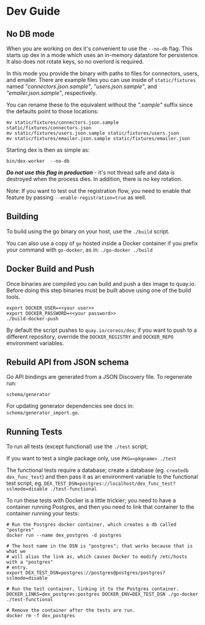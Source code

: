 # Dev Guide

## No DB mode

When you are working on dex it's convenient to use the `--no-db` flag. This starts up dex in a mode which uses an in-memory datastore for persistence. It also does not rotate keys, so no overlord is required.

In this mode you provide the binary with paths to files for connectors, users, and emailer. There are example files you can use inside of `static/fixtures` named *"connectors.json.sample"*, *"users.json.sample"*, and *"emailer.json.sample"*, respectively.

You can rename these to the equivalent without the *".sample"* suffix since the defaults point to those locations:

```console
mv static/fixtures/connectors.json.sample static/fixtures/connectors.json
mv static/fixtures/users.json.sample static/fixtures/users.json
mv static/fixtures/emailer.json.sample static/fixtures/emailer.json
```

Starting dex is then as simple as:

```console
bin/dex-worker  --no-db
```

***Do not use this flag in production*** - it's not thread safe and data is destroyed when the process dies. In addition, there is no key rotation.

Note: If you want to test out the registration flow, you need to enable that feature by passing `--enable-registration=true` as well.

## Building

To build using the go binary on your host, use the `./build` script.

You can also use a copy of `go` hosted inside a Docker container if you prefix your command with `go-docker`, as in: `./go-docker ./build`

## Docker Build and Push

Once binaries are compiled you can build and push a dex image to quay.io. Before doing this step binaries must be built above using one of the build tools.

```console
export DOCKER_USER=<<your user>>
export DOCKER_PASSWORD=<<your password>>
./build-docker-push
```

By default the script pushes to `quay.io/coreos/dex`; if you want to push to a different repository, override the `DOCKER_REGISTRY` and `DOCKER_REPO` environment variables.

## Rebuild API from JSON schema

Go API bindings are generated from a JSON Discovery file.
To regenerate run:

```console
schema/generator
```

For updating generator dependencies see docs in: `schema/generator_import.go`.

## Running Tests

To run all tests (except functional) use the `./test` script;

If you want to test a single package only, use `PKG=<pkgname> ./test`

The functional tests require a database; create a database (eg. `createdb dex_func_test`) and then pass it as an environment variable to the functional test script, eg.  `DEX_TEST_DSN=postgres://localhost/dex_func_test?sslmode=disable ./test-functional`

To run these tests with Docker is a little trickier; you need to have a container running Postgres, and then you need to link that container to the container running your tests:


```console
# Run the Postgres docker container, which creates a db called "postgres"
docker run --name dex_postgres -d postgres

# The host name in the DSN is "postgres"; that works because that is what we
# will alias the link as, which causes Docker to modify /etc/hosts with a "postgres"
# entry.
export DEX_TEST_DSN=postgres://postgres@postgres/postgres?sslmode=disable

# Run the test container, linking it to the Postgres container.
DOCKER_LINKS=dex_postgres:postgres DOCKER_ENV=DEX_TEST_DSN ./go-docker ./test-functional

# Remove the container after the tests are run.
docker rm -f dex_postgres
```
